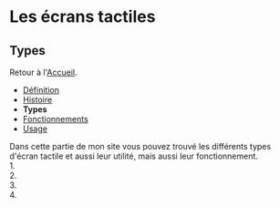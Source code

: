 # Les écrans tactiles
## Types
Retour à l'[Accueil](tactiles.md).

- [Définition](definition.md)
- [Histoire](histoire.md)
- **Types**
- [Fonctionnements](fonctionnement.md)
- [Usage](usage.md)

Dans cette partie de mon site vous pouvez trouvé les différents types d'écran tactile et aussi leur utilité, mais aussi leur fonctionnement.\
      1.\
      2.\
      3.\
      4.

